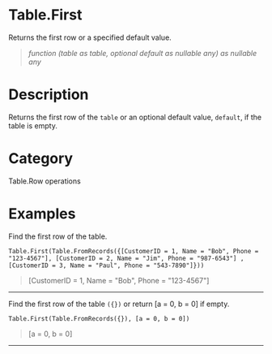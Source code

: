 ﻿# Table.First
Returns the first row or a specified default value.
> _function (table as table, optional default as nullable any) as nullable any_
# Description 
Returns the first row of the <code>table</code> or an optional default value, <code>default</code>, if the table is empty.
# Category 
Table.Row operations
# Examples 
Find the first row of the table.
```
Table.First(Table.FromRecords({[CustomerID = 1, Name = "Bob", Phone = "123-4567"], [CustomerID = 2, Name = "Jim", Phone = "987-6543"] ,  [CustomerID = 3, Name = "Paul", Phone = "543-7890"]}))
```
> [CustomerID = 1, Name = "Bob", Phone = "123-4567"]
***
Find the first row of the table <code>({})</code> or return [a = 0, b = 0] if empty.
```
Table.First(Table.FromRecords({}), [a = 0, b = 0])
```
> [a = 0, b = 0]
***
